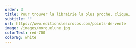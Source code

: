 ```yaml
---
order: 3
title: Pour trouver la librairie la plus proche, clique…
subtitle: ""
url: https://www.editionslescrocos.com/points-de-vente
image: /images/morguelune.jpg
colorText: red-700
colorBg: white
---
```

